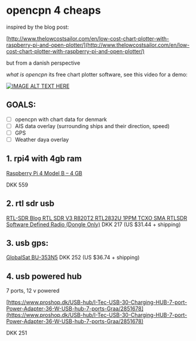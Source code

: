 # opencpn 4 cheaps

inspired by the blog post:

[http://www.thelowcostsailor.com/en/low-cost-chart-plotter-with-raspberry-pi-and-open-plotter/](http://www.thelowcostsailor.com/en/low-cost-chart-plotter-with-raspberry-pi-and-open-plotter/)

but from a danish perspective


*what is opencpn*
its free chart plotter software, see this video for a demo:

[![IMAGE ALT TEXT HERE](https://img.youtube.com/vi/JYhsQSQOEbM/0.jpg)](https://www.youtube.com/watch?v=JYhsQSQOEbM)


## GOALS:

- [ ] opencpn with chart data for denmark
- [ ] AIS data overlay (surrounding ships and their direction, speed)
- [ ] GPS 
- [ ] Weather daya overlay

## 1. rpi4  with 4gb ram

[Raspberry Pi 4 Model B – 4 GB](https://raspberrypi.dk/produkt/raspberry-pi-4-model-b-4-gb/)

DKK 559

## 2. rtl sdr usb

[RTL-SDR Blog RTL SDR V3 R820T2 RTL2832U 1PPM TCXO SMA RTLSDR Software Defined Radio (Dongle Only)](https://www.aliexpress.com/item/32939551915.html)
DKK 217 (US $31.44 + shipping)

## 3. usb gps:

[GlobalSat BU-353N5](https://www.aliexpress.com/item/1005004769981210.html)
DKK 252 (US $36.74 + shipping)

## 4. usb powered hub

7 ports, 12 v powered

[https://www.proshop.dk/USB-hub/I-Tec-USB-30-Charging-HUB-7-port-Power-Adapter-36-W-USB-hub-7-ports-Graa/2851678](https://www.proshop.dk/USB-hub/I-Tec-USB-30-Charging-HUB-7-port-Power-Adapter-36-W-USB-hub-7-ports-Graa/2851678)

DKK 251

#